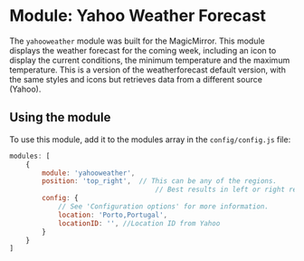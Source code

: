# Module: Yahoo Weather Forecast
The `yahooweather` module was built for the MagicMirror.
This module displays the weather forecast for the coming week, including an icon to display the current conditions, the minimum temperature and the maximum temperature. This is a version of the weatherforecast default version, with the same styles and icons but retrieves data from a different source (Yahoo).

## Using the module

To use this module, add it to the modules array in the `config/config.js` file:
````javascript
modules: [
    {
        module: 'yahooweather',
        position: 'top_right',  // This can be any of the regions.
                                    // Best results in left or right regions.
        config: {
            // See 'Configuration options' for more information.
            location: 'Porto,Portugal',
            locationID: '', //Location ID from Yahoo
        }
    }
]
````


